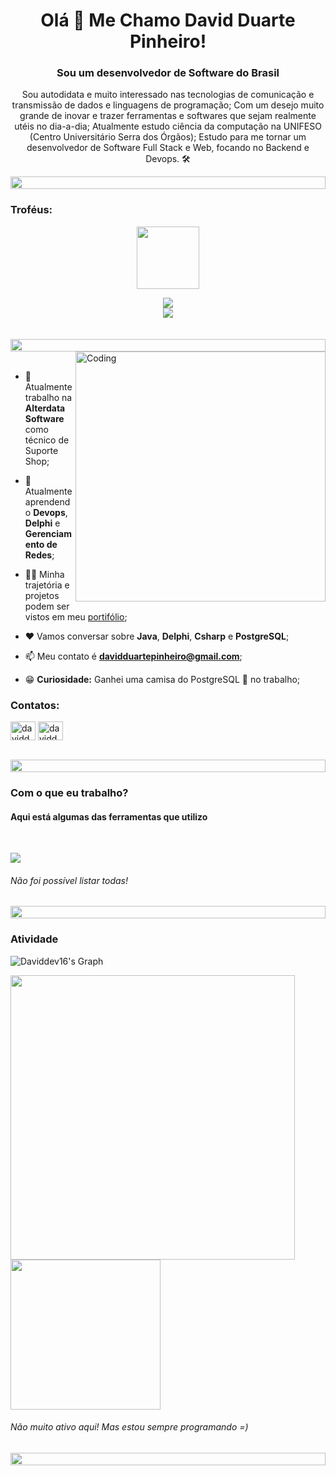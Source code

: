 <h1 align="center">Olá 👋 Me Chamo David Duarte Pinheiro!</h1>
<h3 align="center">Sou um desenvolvedor de Software do Brasil</h3>
<p align="center">Sou autodidata e muito interessado nas tecnologias de comunicação e transmissão de dados e linguagens de programação; Com um desejo muito grande de inovar e trazer ferramentas e softwares que sejam realmente utéis no dia-a-dia; Atualmente estudo ciência da computação na UNIFESO (Centro Universitário Serra dos Órgãos); Estudo para me tornar um desenvolvedor de Software Full Stack e Web, focando no Backend e Devops. 🛠️</p>
<p align="center"> 
  
<img src="https://i.imgur.com/dBaSKWF.gif" height="20" width="100%">

<h3 align="left">Troféus:</h3>

<p align="center">
<img src="https://media.tenor.com/0ENB5HuTH0gAAAAi/trophy-beker.gif"  width="100px" height="100px"></p>
  
<div align="center">
<img src="https://github-profile-trophy.vercel.app/?username=daviddev16&theme=juicyfresh&no-bg=true&no-frame=true&row=1&column=5">
 </div>

<div align="center">
<img src="https://github-profile-trophy.vercel.app/?username=daviddev16&theme=juicyfresh&no-bg=true&no-frame=true&row=1&column=5&title=Issues,Organizations,Stars,Followers">
</div>
<br><br>

<img src="https://i.imgur.com/dBaSKWF.gif" height="20" width="100%">

<img align="right" alt="Coding" width="400" src="https://user-images.githubusercontent.com/74038190/229223263-cf2e4b07-2615-4f87-9c38-e37600f8381a.gif">
<br><br>

- 🔭 Atualmente trabalho na **Alterdata Software** como técnico de Suporte Shop;

- 🌱 Atualmente aprendendo **Devops**, **Delphi** e **Gerenciamento de Redes**;

- 👨‍💻 Minha trajetória e projetos podem ser vistos em meu [portifólio](https://daviddev16.github.io/portifolio/);

- ❤️ Vamos conversar sobre **Java**, **Delphi**, **Csharp** e **PostgreSQL**;

- 📫 Meu contato é **davidduartepinheiro@gmail.com**;

- 😁 __Curiosidade:__ Ganhei uma camisa do PostgreSQL 🐘 no trabalho;

<h3 align="left">Contatos:</h3>
<p align="left">
<a href="https://www.linkedin.com/in/david-duarte-46b370239" target="blank"><img align="center" src="https://raw.githubusercontent.com/rahuldkjain/github-profile-readme-generator/master/src/images/icons/Social/linked-in-alt.svg" alt="daviddev16" height="30" width="40" /></a>
<a href="https://www.instagram.com/daviddp0_" target="blank"><img align="center" src="https://raw.githubusercontent.com/rahuldkjain/github-profile-readme-generator/master/src/images/icons/Social/instagram.svg" alt="daviddev16" height="30" width="40" /></a>
</p>
<br>

<img src="https://i.imgur.com/dBaSKWF.gif" height="20" width="100%">

<h3 align="left">Com o que eu trabalho?</h3>
<h4 align="left">Aqui está algumas das ferramentas que utilizo</h4>
<br>

<p align="left">
  <a href="https://skillicons.dev">
    <img src="https://skillicons.dev/icons?i=arduino,html,py,cs,js,java,spring,postman,mongodb,postgresql,eclipse,visualstudio,idea,git,github,aws,docker,linux,blender" />
  </a>
</p>

<h6 align="left">Não foi possível listar todas!</h6>

<img src="https://i.imgur.com/dBaSKWF.gif" height="20" width="100%">

<h3 align="left">Atividade</h3>

![Daviddev16's Graph](https://github-readme-activity-graph.vercel.app/graph?username=daviddev16&custom_title=Recentemente&bg_color=0D1117&color=f7d745&line=f7d745&point=f7d745&area_color=FFFFFF&title_color=FFFFFF&area=true)

<div>
<img width=455 align="center" src="https://github-readme-stats.vercel.app/api?username=daviddev16&show_icons=true&theme=great-gatsby"/><img width=240 align="center" src="https://github-readme-stats.vercel.app/api/top-langs/?username=daviddev16&langs_count=12&layout=compact&hide=css,scss,html,shaderlab,hlsl,perl,cobol&theme=great-gatsby" /> 
</div>
<h6 align="left">Não muito ativo aqui! Mas estou sempre programando =)</h6>

<img src="https://i.imgur.com/dBaSKWF.gif" height="20" width="100%">

